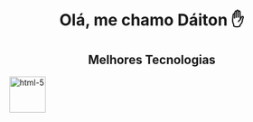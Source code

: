 
<div>
  <h1 align="center">Olá, me chamo Dáiton ✋</h1>
  <h2 align="center">Melhores Tecnologias</h1>
</div>

<img width="64" height="64" src="https://img.icons8.com/dusk/64/html-5.png" alt="html-5" align-content="center"/>



